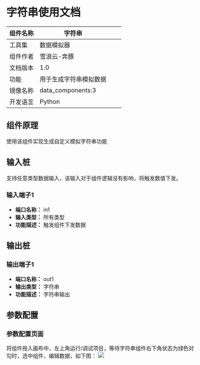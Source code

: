 # 字符串使用文档
| 组件名称 | 字符串 |  |  |
| --- | --- | --- | --- |
| 工具集 | 数据模拟器|  |  |
| 组件作者 | 雪浪云-奔豚 |  |  |
| 文档版本 | 1.0 |  |  |
| 功能 | 用于生成字符串模拟数据 |  |  |
| 镜像名称 | data_components:3 |  |  |
| 开发语言 | Python |  |  |

## 组件原理
使用该组件实现生成自定义模拟字符串功能

## 输入桩
支持任意类型数据输入，该输入对于组件逻辑没有影响，将触发数值下发。

### 输入端子1

- **端口名称：** in1
- **输入类型：** 所有类型
- **功能描述：** 触发组件下发数据

## 输出桩

### 输出端子1

- **端口名称：** out1
- **输出类型：** 字符串
- **功能描述：** 字符串输出

## 参数配置
### 参数配置页面
将组件拖入画布中，左上角运行/调试项目，等待字符串组件右下角状态为绿色对勾时，选中组件，编辑数据，如下图：
![](./img/%E5%AD%97%E7%AC%A6%E4%B8%B2.png)
